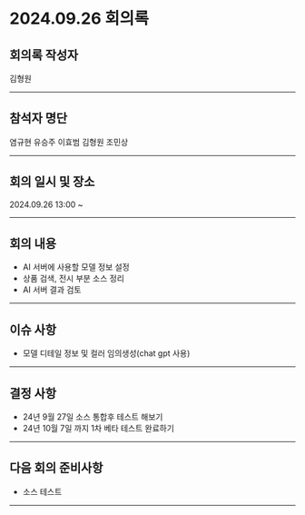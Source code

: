 # 2024.09.26 회의록
## 회의록 작성자
김형원
***
## 참석자 명단
염규현
유승주
이효범
김형원
조민상
***
## 회의 일시 및 장소
2024.09.26 13:00 ~


***
## 회의 내용
- AI 서버에 사용할 모델 정보 설정
- 상품 검색, 전시 부분 소스 정리
- AI 서버 결과 검토

***
## 이슈 사항
- 모델 디테일 정보 및 컬러 임의생성(chat gpt 사용)


***
## 결정 사항
- 24년 9월 27일 소스 통합후 테스트 해보기
- 24년 10월 7일 까지 1차 베타 테스트 완료하기
  

***
## 다음 회의 준비사항
- 소스 테스트  
***

